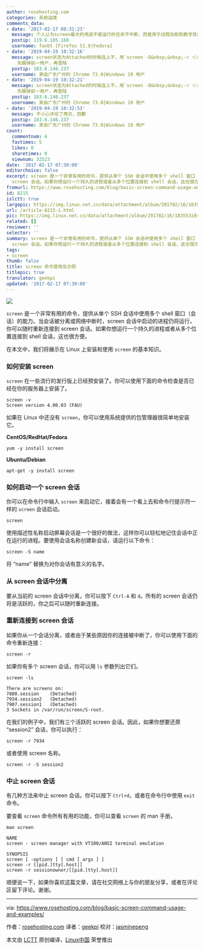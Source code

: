 ```yaml
---
author: rosehosting.com
categories: 系统运维
comments_data:
- date: '2017-02-17 08:31:23'
  message: 个人认为screen最大的用途不是运行的任务不中断，而是用于远程协助和教学目的，这可以让被协助者和学员清楚看到你的每一步操作。
  postip: 119.6.105.160
  username: fanbt [Firefox 51.0|Fedora]
- date: '2019-04-19 10:32:16'
  message: screen状态为Attached的时候连上不，用`screen -D&nbsp;&nbsp;-r ＜session-id&gt;`，-D -r
    先踢掉前一用户，再登陆
  postip: 183.6.146.237
  username: 来自广东广州的 Chrome 73.0|Windows 10 用户
- date: '2019-04-19 10:32:21'
  message: screen状态为Attached的时候连上不，用`screen -D&nbsp;&nbsp;-r ＜session-id&gt;`，-D -r
    先踢掉前一用户，再登陆
  postip: 183.6.146.237
  username: 来自广东广州的 Chrome 73.0|Windows 10 用户
- date: '2019-04-19 10:32:53'
  message: 不小心评论了两次，抱歉
  postip: 183.6.146.237
  username: 来自广东广州的 Chrome 73.0|Windows 10 用户
count:
  commentnum: 4
  favtimes: 5
  likes: 0
  sharetimes: 0
  viewnum: 32523
date: '2017-02-17 07:30:00'
editorchoice: false
excerpt: screen 是一个非常有用的命令，提供从单个 SSH 会话中使用多个 shell 窗口（会话）的能力。当会话被分离或网络中断时，screen 会话中启动的进程仍将运行，你可以随时重新连接到
  screen 会话。如果你想运行一个持久的进程或者从多个位置连接到 shell 会话，这也很方便。
fromurl: https://www.rosehosting.com/blog/basic-screen-command-usage-and-examples/
id: 8215
islctt: true
largepic: https://img.linux.net.cn/data/attachment/album/201702/16/183553i0rbcwvooncoevck.jpg
url: /article-8215-1.html
pic: https://img.linux.net.cn/data/attachment/album/201702/16/183553i0rbcwvooncoevck.jpg.thumb.jpg
related: []
reviewer: ''
selector: ''
summary: screen 是一个非常有用的命令，提供从单个 SSH 会话中使用多个 shell 窗口（会话）的能力。当会话被分离或网络中断时，screen 会话中启动的进程仍将运行，你可以随时重新连接到
  screen 会话。如果你想运行一个持久的进程或者从多个位置连接到 shell 会话，这也很方便。
tags:
- screen
thumb: false
title: screen 命令使用及示例
titlepic: true
translator: geekpi
updated: '2017-02-17 07:30:00'
---
```


![](/data/attachment/album/201702/16/183553i0rbcwvooncoevck.jpg)


`screen` 是一个非常有用的命令，提供从单个 SSH 会话中使用多个 shell 窗口（会话）的能力。当会话被分离或网络中断时，screen 会话中启动的进程仍将运行，你可以随时重新连接到 screen 会话。如果你想运行一个持久的进程或者从多个位置连接到 shell 会话，这也很方便。


在本文中，我们将展示在 Linux 上安装和使用 `screen` 的基本知识。


### 如何安装 screen


`screen` 在一些流行的发行版上已经预安装了。你可以使用下面的命令检查是否已经在你的服务器上安装了。



```
screen -v
Screen version 4.00.03 (FAU)

```

如果在 Linux 中还没有 `screen`，你可以使用系统提供的包管理器很简单地安装它。


**CentOS/RedHat/Fedora**



```
yum -y install screen

```

**Ubuntu/Debian**



```
apt-get -y install screen

```

### 如何启动一个 screen 会话


你可以在命令行中输入 `screen` 来启动它，接着会有一个看上去和命令行提示符一样的 `screen` 会话启动。



```
screen

```

使用描述性名称启动屏幕会话是一个很好的做法，这样你可以轻松地记住会话中正在运行的进程。要使用会话名称创建新会话，请运行以下命令：



```
screen -S name

```

将 “name” 替换为对你会话有意义的名字。


### 从 screen 会话中分离


要从当前的 screen 会话中分离，你可以按下 `Ctrl-A` 和 `d`。所有的 screen 会话仍将是活跃的，你之后可以随时重新连接。


### 重新连接到 screen 会话


如果你从一个会话分离，或者由于某些原因你的连接被中断了，你可以使用下面的命令重新连接：



```
screen -r

```

如果你有多个 screen 会话，你可以用 `ls` 参数列出它们。



```
screen -ls

There are screens on:
7880.session    (Detached)
7934.session2   (Detached)
7907.session1   (Detached)
3 Sockets in /var/run/screen/S-root.
```

在我们的例子中，我们有三个活跃的 screen 会话。因此，如果你想要还原 “session2” 会话，你可以执行：



```
screen -r 7934

```

或者使用 screen 名称。



```
screen -r -S session2

```

### 中止 screen 会话


有几种方法来中止 screen 会话。你可以按下 `Ctrl+d`，或者在命令行中使用 `exit` 命令。


要查看 `screen` 命令所有有用的功能，你可以查看 `screen` 的 man 手册。



```
man screen

NAME
screen - screen manager with VT100/ANSI terminal emulation

SYNOPSIS
screen [ -options ] [ cmd [ args ] ]
screen -r [[pid.]tty[.host]]
screen -r sessionowner/[[pid.]tty[.host]]

```

顺便说一下，如果你喜欢这篇文章，请在社交网络上与你的朋友分享，或者在评论区留下评论。谢谢。




---


via: <https://www.rosehosting.com/blog/basic-screen-command-usage-and-examples/>


作者：[rosehosting.com](https://www.rosehosting.com/blog/basic-screen-command-usage-and-examples/) 译者：[geekpi](https://github.com/geekpi) 校对：[jasminepeng](https://github.com/jasminepeng)


本文由 [LCTT](https://github.com/LCTT/TranslateProject) 原创编译，[Linux中国](https://linux.cn/) 荣誉推出